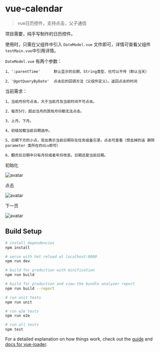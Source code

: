 # vue-calendar

> vue日历控件，支持点击，父子通信

项目需要，纯手写制作的日历控件。 

使用时，只需在父组件中引入 `DateModel.vue` 文件即可，详情可查看父组件`testMain.vue`中引用详情。

`DateModel.vue` 有两个参数：

    1、':parentTime'      默认显示的日期，String类型，也可以不传（默认当天）

    2、'@getQueryByDate'  点击后的回调方法（父组件定义）。返回点击的时间

当前需求：

    1、当前月份可点击，大于当前月及当前时间不可点击。
    
    2、每页5行，超出当月的其他月份都无法点击。
    
    3、上月，下月。

    4、初级加载当前日期选中。

    5、日期下方的小点，突出表示当前日期存在任务或备忘录。点击可查看（想去掉的话 删除 parameter 类所在的div即可）

    6、翻页后日期中只有月份或者年份改变。日期还是当前日期。

初始化

![avatar](http://olrrovutt.bkt.clouddn.com/20171115162646.jpg)

点击

![avatar](http://olrrovutt.bkt.clouddn.com/20171115162733.jpg)

下一页

![avatar](http://olrrovutt.bkt.clouddn.com/20171115163216.jpg)

## Build Setup

``` bash
# install dependencies
npm install

# serve with hot reload at localhost:8080
npm run dev

# build for production with minification
npm run build

# build for production and view the bundle analyzer report
npm run build --report

# run unit tests
npm run unit

# run e2e tests
npm run e2e

# run all tests
npm test
```

For a detailed explanation on how things work, check out the [guide](http://vuejs-templates.github.io/webpack/) and [docs for vue-loader](http://vuejs.github.io/vue-loader).


